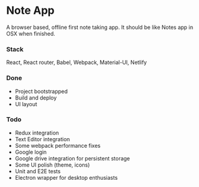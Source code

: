 # Note App

A browser based, offline first note taking app. It should be like Notes app in OSX when finished.

### Stack
React, React router, Babel, Webpack, Material-UI, Netlify

### Done
* Project bootstrapped
* Build and deploy
* UI layout

### Todo

* Redux integration
* Text Editor integration
* Some webpack performance fixes
* Google login
* Google drive integration for persistent storage
* Some UI polish (theme, icons)
* Unit and E2E tests
* Electron wrapper for desktop enthusiasts